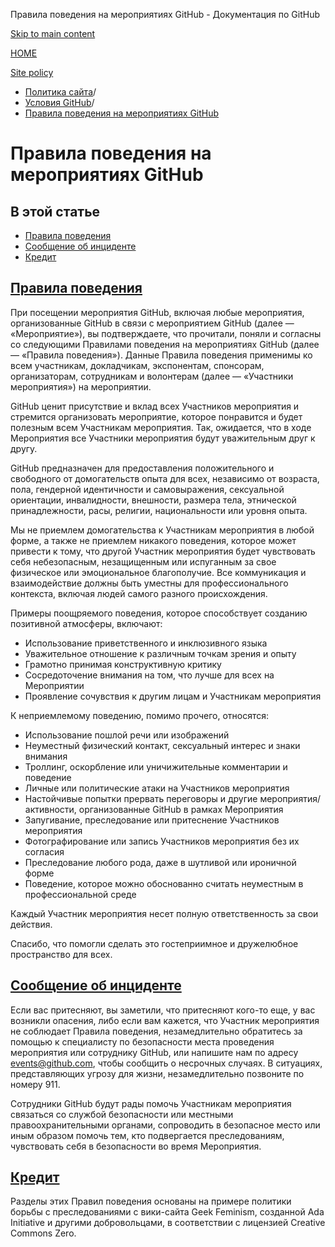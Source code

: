 Правила поведения на мероприятиях GitHub - Документация по GitHub

[Skip to main content](#main-content)

[HOME](/ru)

[Site policy](/ru/site-policy)

* [Политика сайта](/ru/site-policy)/
* [Условия GitHub](/ru/site-policy/github-terms)/
* [Правила поведения на мероприятиях GitHub](/ru/site-policy/github-terms/github-event-code-of-conduct)

Правила поведения на мероприятиях GitHub
==========

В этой статье
----------

* [Правила поведения](#code-of-conduct)
* [Сообщение об инциденте](#reporting-an-incident)
* [Кредит](#credit)

[Правила поведения](#code-of-conduct)
----------

При посещении мероприятия GitHub, включая любые мероприятия, организованные GitHub в связи с мероприятием GitHub (далее — «Мероприятие»), вы подтверждаете, что прочитали, поняли и согласны со следующими Правилами поведения на мероприятиях GitHub (далее — «Правила поведения»). Данные Правила поведения применимы ко всем участникам, докладчикам, экспонентам, спонсорам, организаторам, сотрудникам и волонтерам (далее — «Участники мероприятия») на мероприятии.

GitHub ценит присутствие и вклад всех Участников мероприятия и стремится организовать мероприятие, которое понравится и будет полезным всем Участникам мероприятия. Так, ожидается, что в ходе Мероприятия все Участники мероприятия будут уважительным друг к другу.

GitHub предназначен для предоставления положительного и свободного от домогательств опыта для всех, независимо от возраста, пола, гендерной идентичности и самовыражения, сексуальной ориентации, инвалидности, внешности, размера тела, этнической принадлежности, расы, религии, национальности или уровня опыта.

Мы не приемлем домогательства к Участникам мероприятия в любой форме, а также не приемлем никакого поведения, которое может привести к тому, что другой Участник мероприятия будет чувствовать себя небезопасным, незащищенным или испуганным за свое физическое или эмоциональное благополучие. Все коммуникация и взаимодействие должны быть уместны для профессионального контекста, включая людей самого разного происхождения.

Примеры поощряемого поведения, которое способствует созданию позитивной атмосферы, включают:

* Использование приветственного и инклюзивного языка
* Уважительное отношение к различным точкам зрения и опыту
* Грамотно принимая конструктивную критику
* Сосредоточение внимания на том, что лучше для всех на Мероприятии
* Проявление сочувствия к другим лицам и Участникам мероприятия

К неприемлемому поведению, помимо прочего, относятся:

* Использование пошлой речи или изображений
* Неуместный физический контакт, сексуальный интерес и знаки внимания
* Троллинг, оскорбление или уничижительные комментарии и поведение
* Личные или политические атаки на Участников мероприятия
* Настойчивые попытки прервать переговоры и другие мероприятия/активности, организованные GitHub в рамках Мероприятия
* Запугивание, преследование или притеснение Участников мероприятия
* Фотографирование или запись Участников мероприятия без их согласия
* Преследование любого рода, даже в шутливой или ироничной форме
* Поведение, которое можно обоснованно считать неуместным в профессиональной среде

Каждый Участник мероприятия несет полную ответственность за свои действия.

Спасибо, что помогли сделать это гостеприимное и дружелюбное пространство для всех.

[Сообщение об инциденте](#reporting-an-incident)
----------

Если вас притесняют, вы заметили, что притесняют кого-то еще, у вас возникли опасения, либо если вам кажется, что Участник мероприятия не соблюдает Правила поведения, незамедлительно обратитесь за помощью к специалисту по безопасности места проведения мероприятия или сотруднику GitHub, или напишите нам по адресу [events@github.com](mailto:events@github.com), чтобы сообщить о несрочных случаях. В ситуациях, представляющих угрозу для жизни, незамедлительно позвоните по номеру 911.

Сотрудники GitHub будут рады помочь Участникам мероприятия связаться со службой безопасности или местными правоохранительными органами, сопроводить в безопасное место или иным образом помочь тем, кто подвергается преследованиям, чувствовать себя в безопасности во время Мероприятия.

[Кредит](#credit)
----------

Разделы этих Правил поведения основаны на примере политики борьбы с преследованиями с вики-сайта Geek Feminism, созданной Ada Initiative и другими добровольцами, в соответствии с лицензией Creative Commons Zero.

